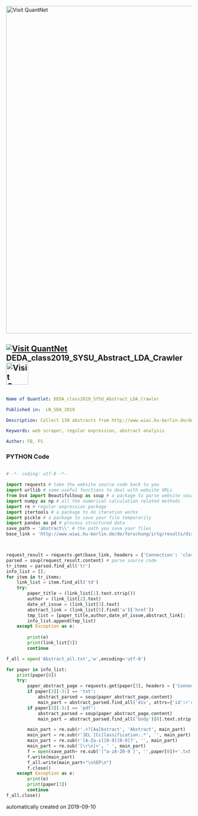 [<img src="https://github.com/QuantLet/Styleguide-and-FAQ/blob/master/pictures/banner.png" width="888" alt="Visit QuantNet">](http://quantlet.de/)

## [<img src="https://github.com/QuantLet/Styleguide-and-FAQ/blob/master/pictures/qloqo.png" alt="Visit QuantNet">](http://quantlet.de/) **DEDA_class2019_SYSU_Abstract_LDA_Crawler** [<img src="https://github.com/QuantLet/Styleguide-and-FAQ/blob/master/pictures/QN2.png" width="60" alt="Visit QuantNet 2.0">](http://quantlet.de/)

```yaml

Name of Quantlet: DEDA_class2019_SYSU_Abstract_LDA_Crawler

Published in:  LN_SDA_2019

Description: Collect 130 abstracts from http://www.wiwi.hu-berlin.de/de/forschung/irtg/results/discussion-papers

Keywords: web scraper, regular expression, abstract analysis

Author: FB, FS

```

### PYTHON Code
```python

# -*- coding: utf-8 -*-

import requests # take the website source code back to you
import urllib # some useful functions to deal with website URLs
from bs4 import BeautifulSoup as soup # a package to parse website source code
import numpy as np # all the numerical calculation related methods
import re # regular expression package
import itertools # a package to do iteration works
import pickle # a package to save your file temporarily
import pandas as pd # process structured data
save_path = 'abstract\\' # the path you save your files
base_link = 'http://www.wiwi.hu-berlin.de/de/forschung/irtg/results/discussion-papers' # This link can represent the domain of a series of websites



request_result = requests.get(base_link, headers = {'Connection': 'close'}) # get source code
parsed = soup(request_result.content) # parse source code
tr_items = parsed.find_all('tr')
info_list = [];
for item in tr_items:
    link_list = item.find_all('td')
    try:
        paper_title = (link_list[1].text.strip())
        author = (link_list[2].text)
        date_of_issue = (link_list[3].text)
        abstract_link = (link_list[5].find('a')['href'])
        tmp_list = [paper_title,author,date_of_issue,abstract_link];
        info_list.append(tmp_list)
    except Exception as e:
        
        print(e)
        print(link_list[5])
        continue

f_all = open('Abstract_all.txt','w',encoding='utf-8')

for paper in info_list:
    print(paper[0])
    try:
        paper_abstract_page = requests.get(paper[3], headers = {'Connection': 'close'});
        if paper[3][-3:] == 'txt':
            abstract_parsed = soup(paper_abstract_page.content)
            main_part = abstract_parsed.find_all('div', attrs={'id':r'content-core'})[0].text.strip()
        if paper[3][-3:] == 'pdf':
            abstract_parsed = soup(paper_abstract_page.content)
            main_part = abstract_parsed.find_all('body')[0].text.strip()

        main_part = re.sub(r'.+?[Aa]bstract', 'Abstract', main_part)
        main_part = re.sub(r'JEL [Cc]lassification:.*', '', main_part)
        main_part = re.sub(r'[A-Za-z][0-9][0-9]?', '', main_part)
        main_part = re.sub('[\r\n]+', ' ', main_part)
        f = open(save_path+ re.sub('[^a-zA-Z0-9 ]', '',paper[0])+'.txt','w',encoding='utf-8')
        f.write(main_part)
        f_all.write(main_part+"\nSEP\n")
        f.close()
    except Exception as e:
        print(e)
        print(paper[3])
        continue
f_all.close()

```

automatically created on 2019-09-10